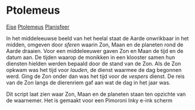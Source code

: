 # Ptolemeus

[Eise](eise.md) [Ptolemeus](ptolemeus.md) [Planisfeer](planisfeer.md)

In het middeleeuwse beeld van het heelal staat de Aarde onwrikbaar in het midden, 
omgeven door _sferen_ waarin Zon, Maan en de planeten rond de Aarde draaien. Voor 
een middeleeuwer gaven Zon en Maan de tijd en de datum aan. De tijden waarop de
monikken in een klooster samen hun diensten hielden werden bepaald door de stand 
van de Zon. Als de Zon opkwam was het tijd voor _lauden_, de dienst waarmee de
dag begonnen werd. Ging de Zon onder dan was het tijd voor de _vespers_ dienst. 
De reis van de Zon langs de dierenriem gaf aan wat de dag in het jaar was. 

Dit script laat zien waar Zon, Maan en de planeten staan ten opzichte van 
de waarnemer. Het is gemaakt voor een Pimoroni Inky e-ink scherm
